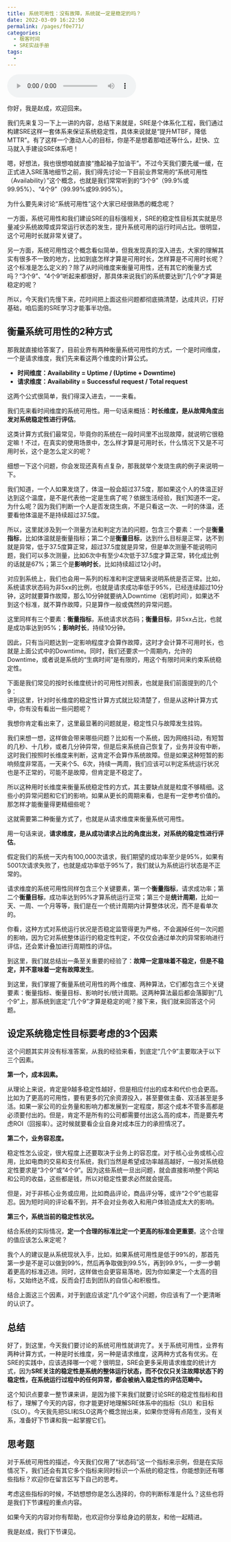 ```yaml
---
title: 系统可用性：没有故障，系统就一定是稳定的吗？
date: 2022-03-09 16:22:50
permalink: /pages/f0e771/
categories:
  - 极客时间
  - SRE实战手册
tags:
  - 
---
```

<audio title="02.系统可用性：没有故障，系统就一定是稳定的吗？" src="https://static001.geekbang.org/resource/audio/38/d3/38a4aa516d29a6058be41aae51b456d3.mp3" controls="controls"></audio> 
<p>你好，我是赵成，欢迎回来。</p><p>我们先来复习一下上一讲的内容，总结下来就是，SRE是个体系化工程，我们通过构建SRE这样一套体系来保证系统稳定性，具体来说就是“提升MTBF，降低MTTR”。有了这样一个激动人心的目标，你是不是想着那咱还等什么，赶快、立马就入手建设SRE体系吧！</p><p>嗯，好想法，我也很想咱就直接“撸起袖子加油干”。不过今天我们要先缓一缓，在正式进入SRE落地细节之前，我们得先讨论一下目前业界常用的“系统可用性（Availability）”这个概念，也就是我们常常听到的“3个9”（99.9%或99.95%）、“4个9”（99.99%或99.995%）。</p><p>为什么要先来讨论“系统可用性”这个大家已经很熟悉的概念呢？</p><p>一方面，系统可用性和我们建设SRE的目标强相关，SRE的稳定性目标其实就是尽量减少系统故障或异常运行状态的发生，提升系统可用的运行时间占比。很明显，这个可用时长就非常关键了。</p><p>另一方面，系统可用性这个概念看似简单，但我发现真的深入进去，大家的理解其实有很多不一致的地方，比如到底怎样才算是可用时长，怎样算是不可用时长呢？这个标准是怎么定义的？除了从时间维度来衡量可用性，还有其它的衡量方式吗？“3个9”、“4个9”听起来都很好，那具体来说我们的系统要达到“几个9”才算是稳定的呢？</p><!-- [[[read_end]]] --><p>所以，今天我们先慢下来，花时间把上面这些问题都彻底搞清楚，达成共识，打好基础，咱后面的SRE学习才能事半功倍。</p><h2>衡量系统可用性的2种方式</h2><p>那我就直接给答案了，目前业界有两种衡量系统可用性的方式，一个是时间维度，一个是请求维度，我们先来看这两个维度的计算公式。</p><ul>
<li><strong>时间维度：Availability = Uptime / (Uptime + Downtime)</strong></li>
<li><strong>请求维度：Availability = Successful request / Total request</strong></li>
</ul><p>这两个公式很简单，我们得深入进去，一一来看。</p><p>我们先来看时间维度的系统可用性。用一句话来概括：<strong>时长维度，是从故障角度出发对系统稳定性进行评估</strong>。</p><p>这类计算方式我们最常见，毕竟你的系统在一段时间里不出现故障，就说明它很稳定嘛！不过，在真实的使用场景中，怎么样才算是可用时长，什么情况下又是不可用时长，这个是怎么定义的呢？</p><p>细想一下这个问题，你会发现还真有点复杂，那我就举个发烧生病的例子来说明一下。</p><p>我们知道，一个人如果发烧了，体温一般会超过37.5度，那如果这个人的体温正好达到这个温度，是不是代表他一定是生病了呢？依据生活经验，我们知道不一定。为什么呢？因为我们判断一个人是否发烧生病，不是只看这一次、一时的体温，还要看他体温是不是持续超过37.5度。</p><p>所以，这里就涉及到一个测量方法和判定方法的问题，包含三个要素：一个是<strong>衡量指标</strong>，比如体温就是衡量指标；第二个是<strong>衡量目标</strong>，达到什么目标是正常，达不到就是异常，低于37.5度算正常，超过37.5度就是异常，但是单次测量不能说明问题，我们可以多次测量，比如6次中有至少4次低于37.5度才算正常，转化成比例的话就是67%；第三个是<strong>影响时长</strong>，比如持续超过12小时。</p><p>对应到系统上，我们也会用一系列的标准和判定逻辑来说明系统是否正常。比如，系统请求状态码为非5xx的比例，也就是请求成功率低于95%，已经连续超过10分钟，这时就要算作故障，那么10分钟就要纳入Downtime（宕机时间），如果达不到这个标准，就不算作故障，只是算作一般或偶然的异常问题。</p><p>这里同样有三个要素：<strong>衡量指标</strong>，系统请求状态码；<strong>衡量目标</strong>，非5xx占比，也就是成功率达到95%；<strong>影响时长</strong>，持续10分钟。</p><p>因此，只有当问题达到一定影响程度才会算作故障，这时才会计算不可用时长，也就是上面公式中的Downtime。同时，我们还要求一个周期内，允许的Downtime，或者说是系统的“生病时间”是有限的，用这个有限时间来约束系统稳定性。</p><p>下面是我们常见的按时长维度统计的可用性对照表，也就是我们前面提到的几个9：<br>
<img src="https://static001.geekbang.org/resource/image/32/b6/32793cc21e9aa296c92a9ed59b0a41b6.jpg" alt=""><br>
讲到这里，针对时长维度的稳定性计算方式就比较清楚了，但是从这种计算方式中，你有没有看出一些问题呢？</p><p>我想你肯定看出来了，这里最显著的问题就是，稳定性只与故障发生挂钩。</p><p>我们来想一想，这样做会带来哪些问题？比如有一个系统，因为网络抖动，有短暂的几秒、十几秒，或者几分钟异常，但是后来系统自己恢复了，业务并没有中断，这时我们按照时长维度来判断，这肯定不会算作系统故障。但是如果这种短暂的影响频度非常高，一天来个5、6次，持续一两周，我们应该可以判定系统运行状况也是不正常的，可能不是故障，但肯定是不稳定了。</p><p>所以这种用时长维度来衡量系统稳定性的方式，其主要缺点就是粒度不够精细。这些小的异常问题和它们的影响，如果从更长的周期来看，也是有一定参考价值的。那怎样才能衡量得更精细些呢？</p><p>这就需要第二种衡量方式了，也就是从请求维度来衡量系统可用性。</p><p>用一句话来说，<strong>请求维度，是从成功请求占比的角度出发，对系统的稳定性进行评估</strong>。</p><p>假定我们的系统一天内有100,000次请求，我们期望的成功率至少是95%，如果有5001次请求失败了，也就是成功率低于95%了，我们就认为系统运行状态是不正常的。</p><p>请求维度的系统可用性同样包含三个关键要素，第一个<strong>衡量指标</strong>，请求成功率；第二个<strong>衡量目标</strong>，成功率达到95%才算系统运行正常；第三个是<strong>统计周期</strong>，比如一天、一周、一个月等等，我们是在一个统计周期内计算整体状况，而不是看单次的。</p><p>你看，这种方式对系统运行状况是否稳定监管得更为严格，不会漏掉任何一次问题的影响，因为它对系统整体运行的稳定性判定，不仅仅会通过单次的异常影响进行评估，还会累计叠加进行周期性的评估。</p><p>到这里，我们就总结出一条至关重要的经验了：<strong>故障一定意味着不稳定，但是不稳定，并不意味着一定有故障发生</strong>。</p><p>到这里，我们掌握了衡量系统可用性的两个维度、两种算法，它们都包含三个关键要素：衡量指标、衡量目标、影响时长/统计周期。这两种算法最后都会落脚到“几个9”上，那系统到底定“几个9”才算是稳定的呢？接下来，我们就来回答这个问题。</p><h2>设定系统稳定性目标要考虑的3个因素</h2><p>这个问题其实并没有标准答案，从我的经验来看，到底定“几个9”主要取决于以下三个因素。</p><p><strong>第一个，成本因素。</strong></p><p>从理论上来说，肯定是9越多稳定性越好，但是相应付出的成本和代价也会更高。比如为了更高的可用性，要有更多的冗余资源投入，甚至要做主备、双活甚至是多活。如果一家公司的业务量和影响力都发展到一定程度，那这个成本不管多高都是必须要付出的。但是，肯定不是所有的公司都需要付出这么高的成本，而是要先考虑ROI（回报率）。这时候就要看企业自身对成本压力的承担情况了。</p><p><strong>第二个，业务容忍度。</strong></p><p>稳定性怎么设定，很大程度上还要取决于业务上的容忍度。对于核心业务或核心应用，比如电商的交易和支付系统，我们当然是希望成功率越高越好，一般对系统稳定性要求是“3个9”或“4个9”。因为这些系统一旦出问题，就会直接影响整个网站和公司的收益，这些都是钱，所以对稳定性要求必然就会提高。</p><p>但是，对于非核心业务或应用，比如商品评论，商品评分等，或许“2个9”也能容忍。因为短时间的评论看不到，并不会对业务收入和用户体验造成太大的影响。</p><p><strong>第三个，系统当前的稳定性状况。</strong></p><p>结合系统的实际情况，<strong>定一个合理的标准比定一个更高的标准会更重要</strong>。这个合理的值应该怎么来定呢？</p><p>我个人的建议是从系统现状入手，比如，如果系统可用性是低于99%的，那首先第一步是不是可以做到99%，然后再争取做到99.5%，再到99.9%，一步一步朝着更高的标准迈进。同时，这样做也会更容易落地，因为你如果定一个太高的目标，又始终达不成，反而会打击到团队的自信心和积极性。</p><p>结合上面这三个因素，对于到底应该定“几个9”这个问题，你应该有了一个更清晰的认识了。</p><h2>总结</h2><p>好了，到这里，今天我们要讨论的系统可用性就讲完了。关于系统可用性，业界有两种计算方式，一种是时长维度，另一种是请求维度，这两种方式各有优劣。在SRE的实践中，应该选择哪一个呢？很明显，SRE会更多采用请求维度的统计方式，因为<strong>SRE关注的稳定性是系统的整体运行状态，而不仅仅只关注故障状态下的稳定性，在系统运行过程中的任何异常，都会被纳入稳定性的评估范畴中。</strong></p><p>这个知识点要拿一整节课来讲，是因为接下来我们就要讨论SRE的稳定性指标和目标了，理解了今天的内容，你才能更好地理解SRE体系中的指标（SLI）和目标（SLO）。今天我先把SLI和SLO这两个概念抛出来，如果你觉得有点陌生，没有关系，准备好下节课和我一起掌握它们。</p><h2>思考题</h2><p>对于系统可用性的描述，今天我们仅用了“状态码”这一个指标来示例，但是在实际情况下，我们还会有其它多个指标来同时标识一个系统的稳定性，你能想到还有哪些指标？欢迎你在留言区写下自己的思考。</p><p>考虑这些指标的时候，不妨想想你是怎么选择的，你的判断标准是什么？这些也将是我们下节课程的重点内容。</p><p>如果今天的内容对你有帮助，也欢迎你分享给身边的朋友，和他一起精进。</p><p>我是赵成，我们下节课见。</p>